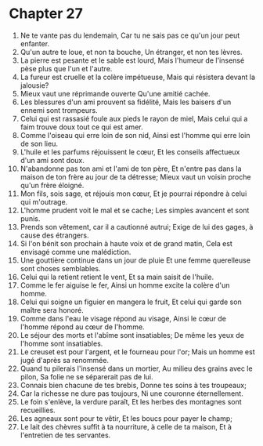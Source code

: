 # Chapter 27

1. Ne te vante pas du lendemain, Car tu ne sais pas ce qu'un jour peut enfanter.
2. Qu'un autre te loue, et non ta bouche, Un étranger, et non tes lèvres.
3. La pierre est pesante et le sable est lourd, Mais l'humeur de l'insensé pèse plus que l'un et l'autre.
4. La fureur est cruelle et la colère impétueuse, Mais qui résistera devant la jalousie?
5. Mieux vaut une réprimande ouverte Qu'une amitié cachée.
6. Les blessures d'un ami prouvent sa fidélité, Mais les baisers d'un ennemi sont trompeurs.
7. Celui qui est rassasié foule aux pieds le rayon de miel, Mais celui qui a faim trouve doux tout ce qui est amer.
8. Comme l'oiseau qui erre loin de son nid, Ainsi est l'homme qui erre loin de son lieu.
9. L'huile et les parfums réjouissent le cœur, Et les conseils affectueux d'un ami sont doux.
10. N'abandonne pas ton ami et l'ami de ton père, Et n'entre pas dans la maison de ton frère au jour de ta détresse; Mieux vaut un voisin proche qu'un frère éloigné.
11. Mon fils, sois sage, et réjouis mon cœur, Et je pourrai répondre à celui qui m'outrage.
12. L'homme prudent voit le mal et se cache; Les simples avancent et sont punis.
13. Prends son vêtement, car il a cautionné autrui; Exige de lui des gages, à cause des étrangers.
14. Si l'on bénit son prochain à haute voix et de grand matin, Cela est envisagé comme une malédiction.
15. Une gouttière continue dans un jour de pluie Et une femme querelleuse sont choses semblables.
16. Celui qui la retient retient le vent, Et sa main saisit de l'huile.
17. Comme le fer aiguise le fer, Ainsi un homme excite la colère d'un homme.
18. Celui qui soigne un figuier en mangera le fruit, Et celui qui garde son maître sera honoré.
19. Comme dans l'eau le visage répond au visage, Ainsi le cœur de l'homme répond au cœur de l'homme.
20. Le séjour des morts et l'abîme sont insatiables; De même les yeux de l'homme sont insatiables.
21. Le creuset est pour l'argent, et le fourneau pour l'or; Mais un homme est jugé d'après sa renommée.
22. Quand tu pilerais l'insensé dans un mortier, Au milieu des grains avec le pilon, Sa folie ne se séparerait pas de lui.
23. Connais bien chacune de tes brebis, Donne tes soins à tes troupeaux;
24. Car la richesse ne dure pas toujours, Ni une couronne éternellement.
25. Le foin s'enlève, la verdure paraît, Et les herbes des montagnes sont recueillies.
26. Les agneaux sont pour te vêtir, Et les boucs pour payer le champ;
27. Le lait des chèvres suffit à ta nourriture, à celle de ta maison, Et à l'entretien de tes servantes.

